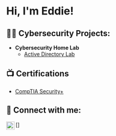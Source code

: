 <h1>Hi, I'm Eddie! </h1>

<h2>👨‍💻 Cybersecurity Projects:</h2>

- <b>Cybersecurity Home Lab </b>
  - [Active Directory Lab]()

<h2>📺 Certifications </h2>

- [CompTIA Security+]()

<h2> 🤳 Connect with me:</h2>

[<img align="left" alt="JoshMadakor | LinkedIn" width="22px" src="www.linkedin.com/in/edwardkbrennan" />]

